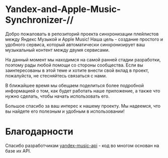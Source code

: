 # Yandex-and-Apple-Music-Synchronizer-//
Добро пожаловать в репозиторий проекта синхронизации плейлистов между Яндекс Музыкой и Apple Music! Наша цель - создание простого и удобного сервиса, который автоматически синхронизирует ваш музыкальный контент между двумя сервисами.

На данный момент мы находимся на самой ранней стадии разработки, поэтому рады любой помощи со стороны сообщества. Если вы заинтересованы в этой теме и хотите внести свой вклад в проект, пожалуйста, не стесняйтесь связаться с нами.

В ближайшее время мы обещаем поделиться более подробной информацией о том, как будет работать наше приложение, а также что нужно сделать, чтобы начать использовать его.

Большое спасибо за ваш интерес к нашему проекту. Мы надеемся, что вы найдете его полезным и удобным в использовании!


# Благодарности
Cпасибо разработчикам [yandex-music-api](https://github.com/MarshalX/yandex-music-api) - код во многом основан на базе их API.
